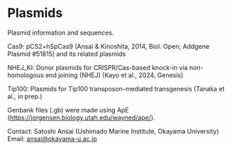 # Plasmids
Plasmid information and sequences.

Cas9: pCS2+hSpCas9 (Ansai & Kinoshita, 2014, Biol. Open; Addgene Plasmid #51815) and its related plasmids

NHEJ_KI: Donor plasmids for CRISPR/Cas-based knock-in via non-homologous end joining (NHEJ) (Kayo et al., 2024, Genesis)

Tip100: Plasmids for Tip100 transposon-mediated transgenesis (Tanaka et al., in prep.)

Genbank files (.gb) were made using ApE (https://jorgensen.biology.utah.edu/wayned/ape/).

Contact: Satoshi Ansai (Ushimado Marine Institute, Okayama University)
Email: ansai@okayama-u.ac.jp
